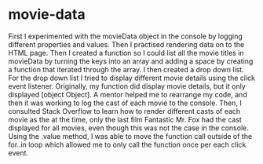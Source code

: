 # movie-data
First I experimented with the movieData object in the console by logging different properties and values. Then I practised rendering data on to the HTML page. Then I created a function so I could list all the movie titles in movieData by turning the keys into an array and adding a space by creating a function that iterated through the array. I then created a drop down list. For the drop down list I tried to display different movie details using the click event listener. Originally, my function did display movie details, but it only displayed [object Object]. A mentor helped me to rearrange my code, and then it was working to log the cast of each movie to the console. Then, I consulted Stack Overflow to learn how to render different casts of each movie as the at the time, only the last film Fantastic Mr. Fox had the cast displayed for all movies, even though this was not the case in the console. Using the .value method, I was able to move the function call outside of the for..in loop which allowed me to only call the function once per each click event.